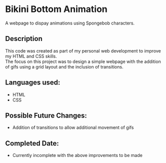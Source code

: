 # Bikini Bottom Animation
A webpage to dispay animations using Spongebob characters.

## Description
This code was created as part of my personal web development to improve my HTML and CSS skills. </br>
The focus on this project was to design a simple webpage with the addition of gifs using a grid layout and the inclusion of transitions.

## Languages used:
* HTML
* CSS

## Possible Future Changes:
* Addition of transitions to allow additional movement of gifs
  
## Completed Date:
* Currently incomplete with the above improvements to be made
